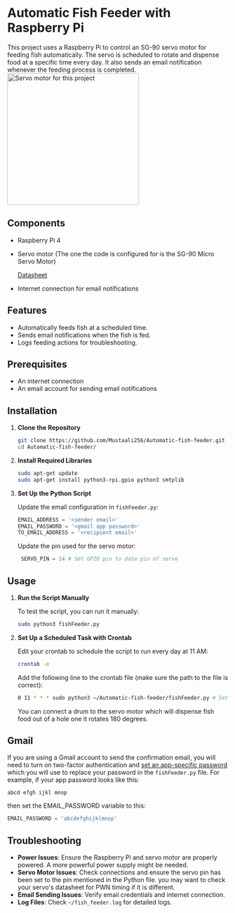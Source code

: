 # Automatic Fish Feeder with Raspberry Pi

This project uses a Raspberry Pi to control an SG-90 servo motor for feeding fish automatically. The servo is scheduled to rotate and dispense food at a specific time every day. It also sends an email notification whenever the feeding process is completed.
<img src="https://github.com/user-attachments/assets/0b893b78-51a2-4768-be4d-f9ca62e84620" alt="Servo motor for this project" width="300" height="300">

## Components

- Raspberry Pi 4
- Servo motor (The one the code is configured for is the SG-90 Micro Servo Motor)

  [Datasheet](https://www.friendlywire.com/projects/ne555-servo-safe/SG90-datasheet.pdf)
- Internet connection for email notifications

## Features

- Automatically feeds fish at a scheduled time.
- Sends email notifications when the fish is fed.
- Logs feeding actions for troubleshooting.

## Prerequisites
- An internet connection
- An email account for sending email notifications

## Installation

1. **Clone the Repository**

    ```sh
    git clone https://github.com/Mustaali256/Automatic-fish-feeder.git
    cd Automatic-fish-feeder/
    ```

2. **Install Required Libraries**

    ```sh
    sudo apt-get update
    sudo apt-get install python3-rpi.gpio python3 smtplib
    ```

3. **Set Up the Python Script**

    Update the email configuration in `fishFeeder.py`:

    ```python
    EMAIL_ADDRESS = '<sender email>'
    EMAIL_PASSWORD = '<gmail app password>'
    TO_EMAIL_ADDRESS = '<recipient email>'
    ```
    Update the pin used for the servo motor:
   ```python
    SERVO_PIN = 14 # Set GPIO pin to data pin of servo
    ```

## Usage

1. **Run the Script Manually**

    To test the script, you can run it manually:

    ```sh
    sudo python3 fishFeeder.py
    ```

2. **Set Up a Scheduled Task with Crontab**

    Edit your crontab to schedule the script to run every day at 11 AM:

    ```sh
    crontab -e
    ```

    Add the following line to the crontab file (make sure the path to the file is correct):

    ```sh
    0 11 * * * sudo python3 ~/Automatic-fish-feeder/fishFeeder.py # Set to 11am everyday
    ```
    You can connect a drum to the servo motor which will dispense fish food out of a hole one it rotates 180 degrees.
## Gmail
  If you are using a Gmail account to send the confirmation email, you will need to turn on two-factor authentication and [set an app-specific password](https://myaccount.google.com/apppasswords) which you will use to replace your password in the `fishFeeder.py` file.
  For example, if your app password looks like this:
  ```
  abcd efgh ijkl mnop
  ```
  then set the EMAIL_PASSWORD variable to this:
  ```python
  EMAIL_PASSWORD = 'abcdefghijklmnop'
  ```
## Troubleshooting

- **Power Issues**: Ensure the Raspberry Pi and servo motor are properly powered. A more powerful power supply might be needed.
- **Servo Motor Issues**: Check connections and ensure the servo pin has been set to the pin mentioned in the Python file. you may want to check your servo's datasheet for PWN timing if it is different.
- **Email Sending Issues**: Verify email credentials and internet connection.
- **Log Files**: Check `~/fish_feeder.log` for detailed logs.
